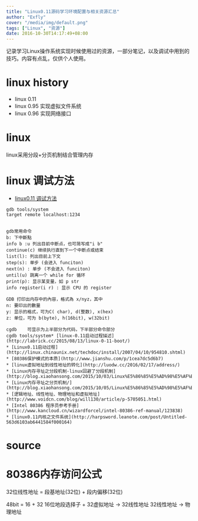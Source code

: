 ```yaml
---
title: "Linux0.11源码学习环境配置与相关资源汇总"
author: "Exfly"
cover: "/media/img/default.png"
tags: ["Linux", "资源"]
date: 2016-10-30T14:17:49+08:00
---
```


记录学习Linux操作系统实现时候使用过的资源，一部分笔记，以及调试中用到的技巧。内容有点乱，仅供个人使用。

<!--more--> 

# linux history

* linux 0.11
* linux 0.95    实现虚拟文件系统
* linux 0.96    实现网络接口

# linux

linux采用分段+分页机制结合管理内存

# linux 调试方法 

* [linux0.11 调试方法](https://wwssllabcd.github.io/blog/2012/08/03/compile-linux011/)
```
gdb tools/system
target remote localhost:1234


gdb常用命令
b: 下中斷點
info b :u 列出目前中断点，也可简写成"i b"
continue(c) 继续执行直到下一个中断点或结束
list(l): 列出目前上下文
step(s): 单步 (会进入 funciton)
next(n) : 单步 (不会进入 funciton)
until(u) 跳离一个 while for 循环
print(p): 显示某变量，如 p str
info register(i r) : 显示 CPU 的 register

GDB 打印出内存中的內容，格式為 x/nyz，其中
n: 要印出的數量
y: 显示的格式，可为C( char), d(整数), x(hex)
z: 单位，可为 b(byte), h(16bit), w(32bit)

cgdb	可显示为上半部分为代码，下半部分命令部分
cgdb tools/system* [linux-0.11启动过程描述](http://labrick.cc/2015/08/13/linux-0-11-boot/)
* [Linux0.11启动过程](http://linux.chinaunix.net/techdoc/install/2007/04/10/954810.shtml)
* [80386保护模式的本质](http://www.jianshu.com/p/1cea7dc5d6b7)
* [linux虚拟地址到线性地址的转化](http://luodw.cc/2016/02/17/address/)
* [Linux内存寻址之分段机制-linux回避了分段机制](http://blog.xiaohansong.com/2015/10/03/Linux%E5%86%85%E5%AD%98%E5%AF%BB%E5%9D%80%E4%B9%8B%E5%88%86%E6%AE%B5%E6%9C%BA%E5%88%B6/)
* [Linux内存寻址之分页机制/](http://blog.xiaohansong.com/2015/10/05/Linux%E5%86%85%E5%AD%98%E5%AF%BB%E5%9D%80%E4%B9%8B%E5%88%86%E9%A1%B5%E6%9C%BA%E5%88%B6/)
* [逻辑地址、线性地址、物理地址和虚拟地址](http://www.voidcn.com/blog/will130/article/p-5705051.html)
* [Intel 80386 程序员参考手册](http://www.kancloud.cn/wizardforcel/intel-80386-ref-manual/123838)
* [linux0.11内核之文件系统](http://harpsword.leanote.com/post/Untitled-563d6103ab6441584f000164)
```

# source

# 80386内存访问公式
32位线性地址 = 段基地址(32位)  + 段内偏移(32位)

48bit = 16 + 32
16位地段选择子 + 32虚拟地址 -> 32线性地址
32线性地址 -> 物理地址
